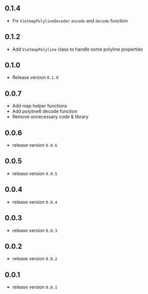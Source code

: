 ## 0.1.4
- Fix `VietmapPolylineDecoder` `encode` and `decode` function
## 0.1.2 
- Add `VietmapPolyline` class to handle some polyline properties
## 0.1.0
- Release version `0.1.0`
## 0.0.7
- Add map helper functions
- Add polyline6 decode function
- Remove unnecessary code & library
## 0.0.6
- release version `0.0.6`
## 0.0.5
- release version `0.0.5`
## 0.0.4
- release version `0.0.4`
## 0.0.3
- release version `0.0.3`
## 0.0.2
- release version `0.0.2`
## 0.0.1
- release version `0.0.1`
